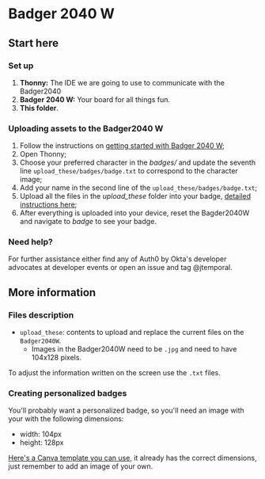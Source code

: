 # Badger 2040 W

## Start here

### Set up

1. **Thonny:** The IDE we are going to use to communicate with the Badger2040
1. **Badger 2040 W:** Your board for all things fun.
1. **This folder**.

### Uploading assets to the Badger2040 W

1. Follow the instructions on [getting started with Badger 2040 W](https://learn.pimoroni.com/article/getting-started-with-badger-2040#introduction);
1. Open Thonny;
1. Choose your preferred character in the _badges/_ and update the seventh line `upload_these/badges/badge.txt` to correspond to the character image;
1. Add your name in the second line of the `upload_these/badges/badge.txt`;
1. Upload all the files in the _upload\_these_ folder into your badge, [detailed instructions here](https://www.thoughtasylum.com/2022/04/29/the-badger-2040-set-up/);
1. After everything is uploaded into your device, reset the Bagder2040W and navigate to _badge_ to see your badge.

### Need help?

For further assistance either find any of Auth0 by Okta's developer advocates at developer events or open an issue and tag @jtemporal.

## More information

### Files description

- `upload_these`: contents to upload and replace the current files on the `Badger2040W`.
    - Images in the Badger2040W need to be `.jpg` and need to have 104x128 pixels.

To adjust the information written on the screen use the `.txt` files.

### Creating personalized badges

You'll probably want a personalized badge, so you'll need an image with your with the following dimensions:

* width: 104px
* height: 128px

[Here's a Canva template you can use](https://www.canva.com/design/DAFrALs4Y9M/jaOvDF6RzTROxnDUyuEWnA/view?utm_content=DAFrALs4Y9M&utm_campaign=designshare&utm_medium=link&utm_source=publishsharelink&mode=preview), it already has the correct dimensions, just remember to add an image of your own.
